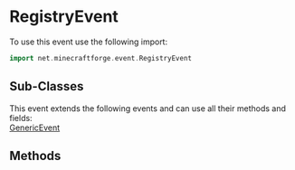 # RegistryEvent

To use this event use the following import:
```groovy
import net.minecraftforge.event.RegistryEvent
```

## Sub-Classes
This event extends the following events and can use all their methods and fields: <br>
[GenericEvent](../generic_event.md)

## Methods
